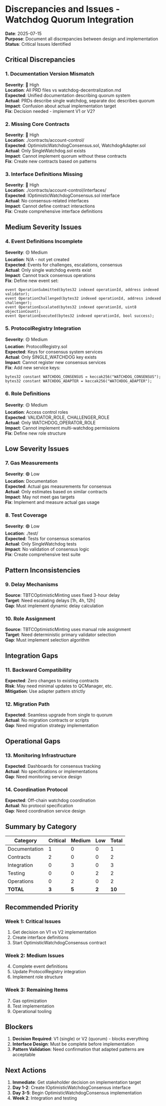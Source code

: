 # Discrepancies and Issues - Watchdog Quorum Integration

**Date**: 2025-07-15  
**Purpose**: Document all discrepancies between design and implementation  
**Status**: Critical Issues Identified

## Critical Discrepancies

### 1. Documentation Version Mismatch
**Severity**: 🔴 High  
**Location**: All PRD files vs watchdog-decentralization.md  
**Expected**: Unified documentation describing quorum system  
**Actual**: PRDs describe single watchdog, separate doc describes quorum  
**Impact**: Confusion about actual implementation target  
**Fix**: Decision needed - implement V1 or V2?

### 2. Missing Core Contracts
**Severity**: 🔴 High  
**Location**: ./contracts/account-control/  
**Expected**: OptimisticWatchdogConsensus.sol, WatchdogAdapter.sol  
**Actual**: Only SingleWatchdog.sol exists  
**Impact**: Cannot implement quorum without these contracts  
**Fix**: Create new contracts based on patterns

### 3. Interface Definitions Missing
**Severity**: 🔴 High  
**Location**: ./contracts/account-control/interfaces/  
**Expected**: IOptimisticWatchdogConsensus.sol interface  
**Actual**: No consensus-related interfaces  
**Impact**: Cannot define contract interactions  
**Fix**: Create comprehensive interface definitions

## Medium Severity Issues

### 4. Event Definitions Incomplete
**Severity**: 🟡 Medium  
**Location**: N/A - not yet created  
**Expected**: Events for challenges, escalations, consensus  
**Actual**: Only single watchdog events exist  
**Impact**: Cannot track consensus operations  
**Fix**: Define new event set:
```solidity
event OperationSubmitted(bytes32 indexed operationId, address indexed validator);
event OperationChallenged(bytes32 indexed operationId, address indexed challenger);
event OperationEscalated(bytes32 indexed operationId, uint8 objectionCount);
event OperationExecuted(bytes32 indexed operationId, bool success);
```

### 5. ProtocolRegistry Integration
**Severity**: 🟡 Medium  
**Location**: ProtocolRegistry.sol  
**Expected**: Keys for consensus system services  
**Actual**: Only SINGLE_WATCHDOG key exists  
**Impact**: Cannot register new consensus services  
**Fix**: Add new service keys:
```solidity
bytes32 constant WATCHDOG_CONSENSUS = keccak256("WATCHDOG_CONSENSUS");
bytes32 constant WATCHDOG_ADAPTER = keccak256("WATCHDOG_ADAPTER");
```

### 6. Role Definitions
**Severity**: 🟡 Medium  
**Location**: Access control roles  
**Expected**: VALIDATOR_ROLE, CHALLENGER_ROLE  
**Actual**: Only WATCHDOG_OPERATOR_ROLE  
**Impact**: Cannot implement multi-watchdog permissions  
**Fix**: Define new role structure

## Low Severity Issues

### 7. Gas Measurements
**Severity**: 🟢 Low  
**Location**: Documentation  
**Expected**: Actual gas measurements for consensus  
**Actual**: Only estimates based on similar contracts  
**Impact**: May not meet gas targets  
**Fix**: Implement and measure actual gas usage

### 8. Test Coverage
**Severity**: 🟢 Low  
**Location**: ./test/  
**Expected**: Tests for consensus scenarios  
**Actual**: Only SingleWatchdog tests  
**Impact**: No validation of consensus logic  
**Fix**: Create comprehensive test suite

## Pattern Inconsistencies

### 9. Delay Mechanisms
**Source**: TBTCOptimisticMinting uses fixed 3-hour delay  
**Target**: Need escalating delays [1h, 4h, 12h]  
**Gap**: Must implement dynamic delay calculation

### 10. Role Assignment
**Source**: TBTCOptimisticMinting uses manual role assignment  
**Target**: Need deterministic primary validator selection  
**Gap**: Must implement selection algorithm

## Integration Gaps

### 11. Backward Compatibility
**Expected**: Zero changes to existing contracts  
**Risk**: May need minimal updates to QCManager, etc.  
**Mitigation**: Use adapter pattern strictly

### 12. Migration Path
**Expected**: Seamless upgrade from single to quorum  
**Actual**: No migration contracts or scripts  
**Gap**: Need migration strategy implementation

## Operational Gaps

### 13. Monitoring Infrastructure
**Expected**: Dashboards for consensus tracking  
**Actual**: No specifications or implementations  
**Gap**: Need monitoring service design

### 14. Coordination Protocol
**Expected**: Off-chain watchdog coordination  
**Actual**: No protocol specification  
**Gap**: Need coordination service design

## Summary by Category

| Category | Critical | Medium | Low | Total |
|----------|----------|--------|-----|-------|
| Documentation | 1 | 0 | 0 | 1 |
| Contracts | 2 | 0 | 0 | 2 |
| Integration | 0 | 3 | 0 | 3 |
| Testing | 0 | 0 | 2 | 2 |
| Operations | 0 | 2 | 0 | 2 |
| **TOTAL** | **3** | **5** | **2** | **10** |

## Recommended Priority

### Week 1: Critical Issues
1. Get decision on V1 vs V2 implementation
2. Create interface definitions
3. Start OptimisticWatchdogConsensus contract

### Week 2: Medium Issues  
4. Complete event definitions
5. Update ProtocolRegistry integration
6. Implement role structure

### Week 3: Remaining Items
7. Gas optimization
8. Test implementation
9. Operational tooling

## Blockers

1. **Decision Required**: V1 (single) or V2 (quorum) - blocks everything
2. **Interface Design**: Must be complete before implementation
3. **Pattern Validation**: Need confirmation that adapted patterns are acceptable

## Next Actions

1. **Immediate**: Get stakeholder decision on implementation target
2. **Day 1-2**: Create IOptimisticWatchdogConsensus interface
3. **Day 3-5**: Begin OptimisticWatchdogConsensus implementation
4. **Week 2**: Integration and testing